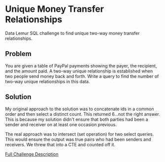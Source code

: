 # Unique Money Transfer Relationships

Data Lemur SQL challenge to find unique two-way money transfer relationships.

## Problem

You are given a table of PayPal payments showing the payer, the recipient, and the amount paid. A two-way unique relationship is established when two people send money back and forth. Write a query to find the number of two-way unique relationships in this data.

## Solution

My original approach to the solution was to concatenate ids in a common order and then select a distinct count. This returned 6...not the right answer. This is because my solution didn't ensure that both parties had been a sender and receiver on at least one occasion previous.

The real approach was to intersect (set operation) for two select queries. This would ensure the output was true pairs who had been senders and receivers. We threw that into a CTE and counted off it.

[Full Challenge Description](https://datalemur.com/questions/money-transfer-relationships)